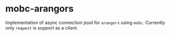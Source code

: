 # mobc-arangors

Implementation of async connection pool for ```arangors``` using ```mobc```. Currently only ```reqwest``` is support as a client.

